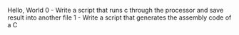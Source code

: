 Hello, World
0 - Write a script that runs c through the processor and save result into another file
1 - Write a script that generates the assembly code of a C
